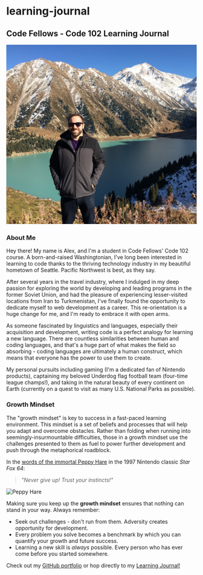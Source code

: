 # learning-journal
## Code Fellows - Code 102 Learning Journal

![At Big Almaty Lake, Kazakhstan](https://github.com/alex-whan/learning-journal/blob/master/IMG_9739%20-%20Copy%20(3).JPG)

### About Me

Hey there! My name is Alex, and I'm a student in Code Fellows' Code 102 course. A born-and-raised Washingtonian, I've long been interested in learning to code thanks to the thriving technology industry in my beautiful hometown of Seattle. Pacific Northwest is best, as they say.

After several years in the travel industry, where I indulged in my deep passion for exploring the world by developing and leading programs in the former Soviet Union, and had the pleasure of experiencing lesser-visited locations from Iran to Turkmenistan, I've finally found the opportunity to dedicate myself to web development as a career. This re-orientation is a huge change for me, and I'm ready to embrace it with open arms.

As someone fascinated by linguistics and languages, especially their acquisition and development, writing code is a perfect analogy for learning a new language. There are countless similarities between human and coding languages, and that's a huge part of what makes the field so absorbing - coding languages are ultimately a human construct, which means that everyone has the power to use them to create.

My personal pursuits including gaming (I'm a dedicated fan of Nintendo products), captaining my beloved Underdog flag football team (four-time league champs!), and taking in the natural beauty of every continent on Earth (currently on a quest to visit as many U.S. National Parks as possible). 

### Growth Mindset
The "growth mindset" is key to success in a fast-paced learning environment. This mindset is a set of beliefs and processes that will help you adapt and overcome obstacles. Rather than folding when running into seemingly-insurmountable difficulties, those in a growth mindset use the challenges presented to them as fuel to power further development and push through the metaphorical roadblock. 

In the [words of the immortal Peppy Hare](https://www.youtube.com/watch?v=txWWi2n76FI) in the 1997 Nintendo classic *Star Fox 64*:

> *"Never give up! Trust your instincts!"*

![Peppy Hare](https://media1.tenor.com/images/6ce29a789969f0f611fa16c446097c97/tenor.gif)

Making sure you keep up the **growth mindset** ensures that nothing can stand in your way. Always remember:

- Seek out challenges - don't run from them. Adversity creates opportunity for development.
- Every problem you solve becomes a benchmark by which you can quantify your growth and future success.
- Learning a new skill is *always* possible. Every person who has ever come before you started somewhere.

Check out my [GitHub portfolio](https://github.com/alex-whan) or hop directly to my [Learning Journal!](https://alex-whan.github.io/learning-journal/)
